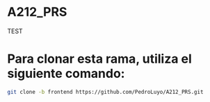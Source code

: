 # A212_PRS
TEST

# Para clonar esta rama, utiliza el siguiente comando:

```bash
git clone -b frontend https://github.com/PedroLuyo/A212_PRS.git
